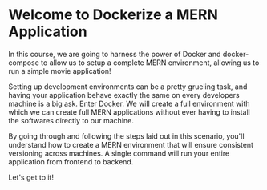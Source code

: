 # Welcome to Dockerize a MERN Application

In this course, we are going to harness the power of Docker and docker-compose to allow us to setup a complete MERN environment, allowing us to run a simple movie application!

Setting up development environments can be a pretty grueling task, and having your application behave exactly the same on every developers machine is a big ask. Enter Docker. We will create a full environment with which we can create full MERN applications without ever having to install the softwares directly to our machine.

By going through and following the steps laid out in this scenario, you'll understand how to create a MERN environment that will ensure consistent versioning across machines. A single command will run your entire application from frontend to backend.

Let's get to it!

